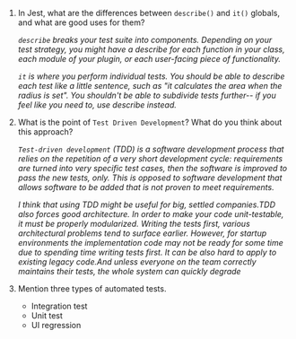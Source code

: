 1. In Jest, what are the differences between `describe()` and `it()` globals, and what are good uses for them?

   _`describe` breaks your test suite into components. Depending on your test strategy, you might have a describe for each function in your class, each module of your plugin, or each user-facing piece of functionality._

   _`it` is where you perform individual tests. You should be able to describe each test like a little sentence, such as "it calculates the area when the radius is set". You shouldn't be able to subdivide tests further-- if you feel like you need to, use describe instead._

1. What is the point of `Test Driven Development`? What do you think about this approach?

   _`Test-driven development` (TDD) is a software development process that relies on the repetition of a very short development cycle: requirements are turned into very specific test cases, then the software is improved to pass the new tests, only. This is opposed to software development that allows software to be added that is not proven to meet requirements._

   _I think that using TDD might be useful for big, settled companies.TDD also forces good architecture. In order to make your code unit-testable, it must be properly modularized. Writing the tests first, various architectural problems tend to surface earlier. However, for startup environments the implementation code may not be ready for some time due to spending time writing tests first. It can be also hard to apply to existing legacy code.And unless everyone on the team correctly maintains their tests, the whole system can quickly degrade_

1. Mention three types of automated tests.
   - Integration test
   - Unit test
   - UI regression
